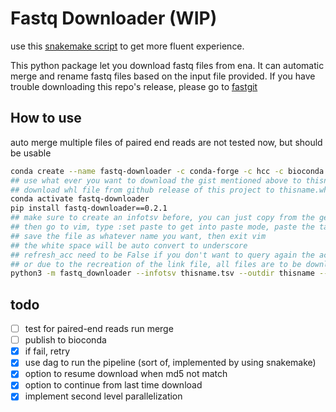 # Fastq Downloader (WIP)
use this [snakemake script](https://gist.github.com/TTTPOB/1a8a960474a6a784f2da215b03ab3cc9) to get more fluent experience.

This python package let you download fastq files from ena.
It can automatic merge and rename fastq files based on the input file provided.
If you have trouble downloading this repo's release, please go to [fastgit](https://fastgit.org)

## How to use
auto merge multiple files of paired end reads are not tested now, but should be usable
```bash
conda create --name fastq-downloader -c conda-forge -c hcc -c bioconda aspera-cli snakemake httpx lxml click beautifulsoup4 python=3.9
## use what ever you want to download the gist mentioned above to thisname.smk
## download whl file from github release of this project to thisname.whl
conda activate fastq-downloader
pip install fastq-downloader==0.2.1
## make sure to create an infotsv before, you can just copy from the geo website,
## then go to vim, type :set paste to get into paste mode, paste the table into vim,
## save the file as whatever name you want, then exit vim
## the white space will be auto convert to underscore
## refresh_acc need to be False if you don't want to query again the accesion number,
## or due to the recreation of the link file, all files are to be downloaded.
python3 -m fastq_downloader --infotsv thisname.tsv --outdir thisname --refresh_acc False
```

## todo
  - [ ] test for paired-end reads run merge
  - [ ] publish to bioconda
  - [x] if fail, retry
  - [x] use dag to run the pipeline (sort of, implemented by using snakemake)
  - [x] option to resume download when md5 not match
  - [x] option to continue from last time download
  - [x] implement second level parallelization
